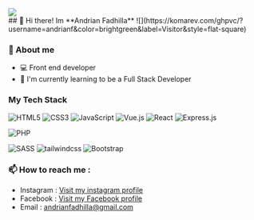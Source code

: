 <img src="https://github.com/demartini/demartini/blob/master/code.gif" style="width=80%;display:block;margin:0 auto;"/>
##  👋 Hi there! Im **Andrian Fadhilla**
![](https://komarev.com/ghpvc/?username=andrianf&color=brightgreen&label=Visitor&style=flat-square)

### 📖 About me
* 💻 Front end developer
* 🌱 I'm currently learning to be a Full Stack Developer

### My Tech Stack
![HTML5](https://img.shields.io/badge/-HTML5-%23E44D27?style=flat-square&logo=html5&logoColor=ffffff)
![CSS3](https://img.shields.io/badge/-CSS3-%231572B6?style=flat-square&logo=css3)
![JavaScript](https://img.shields.io/badge/-JavaScript-%23F7DF1C?style=flat-square&logo=javascript&logoColor=000000&labelColor=%23F7DF1C&color=%23FFCE5A)
![Vue.js](https://img.shields.io/badge/-Vue.js-%232c3e50?style=flat-square&logo=Vue.js)
![React](https://img.shields.io/badge/-React-%23282C34?style=flat-square&logo=react)
![Express.js](https://img.shields.io/badge/-Express-%23282C34?style=flat-square&logo=express)

![PHP](https://img.shields.io/badge/-php-blueviolet?style=flat-square&logo=php&color=8993be&logoColor=232531)

![SASS](https://img.shields.io/badge/-Sass-%23CC6699?style=flat-square&logo=sass&logoColor=ffffff)
![tailwindcss](https://img.shields.io/badge/-TailwindCss-%231a202c?style=flat-square&logo=tailwind-css)
![Bootstrap](https://img.shields.io/badge/-bootstrap-blueviolet?style=flat-square&logo=bootstrap&color=blueviolet&logoColor=fff)

### 📫 How to reach me :
* Instagram : [Visit my instagram profile](https://instagram.com/andrnnf)
* Facebook : [Visit my Facebook profile](https://www.facebook.com/andrnnf.andrnnf)
* Email : [andrianfadhilla@gmail.com](mailto:andrianfadhilla@gmail.com)

<!-- img src="https://profile-counter.glitch.me/andrianf/count.svg" style="width:100%"/ -->
<!--
**andrnnf/andrnnf** is a ✨ _special_ ✨ repository because its `README.md` (this file) appears on your GitHub profile.

Here are some ideas to get you started:

- 🔭 I’m currently working on ...
- 🌱 I’m currently learning ...
- 👯 I’m looking to collaborate on ...
- 🤔 I’m looking for help with ...
- 💬 Ask me about ...
- 📫 How to reach me: ...
- 😄 Pronouns: ...
- ⚡ Fun fact: ...
-->
